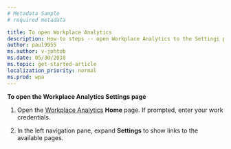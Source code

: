```yaml
---
# Metadata Sample
# required metadata

title: To open Workplace Analytics
description: How-to steps -- open Workplace Analytics to the Settings page.
author: paul9955
ms.author: v-johtob
ms.date: 05/30/2018
ms.topic: get-started-article
localization_priority: normal 
ms.prod: wpa
---
```


**To open the Workplace Analytics Settings page** 

1.	Open the [Workplace Analytics](https://workplaceanalytics.office.com/) **Home** page. If prompted, enter your work credentials.

2. In the left navigation pane, expand **Settings** to show links to the available pages.
